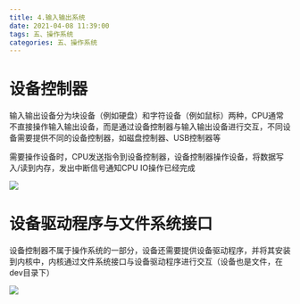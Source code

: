 ```yaml
---
title: 4.输入输出系统
date: 2021-04-08 11:39:00
tags: 五、操作系统
categories: 五、操作系统
---
```


# 设备控制器

输入输出设备分为块设备（例如硬盘）和字符设备（例如鼠标）两种，CPU通常不直接操作输入输出设备，而是通过设备控制器与输入输出设备进行交互，不同设备需要提供不同的设备控制器，如磁盘控制器、USB控制器等

需要操作设备时，CPU发送指令到设备控制器，设备控制器操作设备，将数据写入/读到内存，发出中断信号通知CPU IO操作已经完成

![](https://icefirecgrbza.github.io/img/os/dev_dma.jpeg)

# 设备驱动程序与文件系统接口

设备控制器不属于操作系统的一部分，设备还需要提供设备驱动程序，并将其安装到内核中，内核通过文件系统接口与设备驱动程序进行交互（设备也是文件，在dev目录下）

![](https://icefirecgrbza.github.io/img/os/dev_fs.jpg)